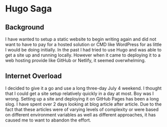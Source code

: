 # Hugo Saga


## Background
I have wanted to setup a static website to begin writing again and did not want to have to pay for a hosted solution or CMD like WordPress for as little I would be doing initially. In the past I had tried to use Hugo and was able to get a site up and running locally. However when it came to deploying it to a web hosting provide like GitHub or Netlify, it seemed overwhelming.


## Internet Overload
I decided to give it a go and use a long three-day July 4 weekend. I thought that I could get a site setup relatively quickly in a day at most. Boy was I wrong. Setting up a site and deploying it on GitHub Pages has been a long slog. I have spent over 2 days looking at blog article after article. Due to the fact that these articles were of varying levels of complexity or were based on different environment variables as well as different approaches, it has caused me to want to abandon the effort.

